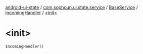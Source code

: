 [android-ui-state](../../../index.md) / [com.sophoun.ui.state.service](../../index.md) / [BaseService](../index.md) / [IncomingHandler](index.md) / [&lt;init&gt;](./-init-.md)

# &lt;init&gt;

`IncomingHandler()`